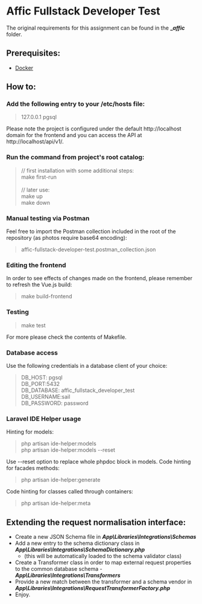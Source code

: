 # Affic Fullstack Developer Test

The original requirements for this assignment can be found in the **__affic_** folder.

## Prerequisites:
* [Docker](https://docs.docker.com/get-docker/)

## How to:

### Add the following entry to your /etc/hosts file:

> 127.0.0.1 pgsql

Please note the project is configured under the default http://localhost domain for the frontend and you can access the API at http://localhost/api/v1/.

### Run the command from project's root catalog:

> // first installation with some additional steps: \
> make first-run \
> \
> // later use: \
> make up \
> make down

### Manual testing via Postman

Feel free to import the Postman collection included in the root of the repository (as photos require base64 encoding):

> affic-fullstack-developer-test.postman_collection.json

### Editing the frontend

In order to see effects of changes made on the frontend, please remember to refresh the Vue.js build:

> make build-frontend

### Testing

> make test

For more please check the contents of Makefile.

### Database access

Use the following credentials in a database client of your choice:

> DB_HOST: pgsql \
> DB_PORT:5432 \
> DB_DATABASE: affic_fullstack_developer_test \
> DB_USERNAME:sail \
> DB_PASSWORD: password

### Laravel IDE Helper usage

Hinting for models:
> php artisan ide-helper:models \
> php artisan ide-helper:models --reset 

Use --reset option to replace whole phpdoc block in models. 
Code hinting for facades methods:
> php artisan ide-helper:generate

Code hinting for classes called through containers: 
> php artisan ide-helper:meta

## Extending the request normalisation interface:

- Create a new JSON Schema file in **_App\Libraries\Integrations\Schemas_** 
- Add a new entry to the schema dictionary class in **_App\Libraries\Integrations\SchemaDictionary.php_**
  - (this will be automatically loaded to the schema validator class)
- Create a Transformer class in order to map external request properties to the common database schema - **_App\Libraries\Integrations\Transformers_**
- Provide a new match between the transformer and a schema vendor in **_App\Libraries\Integrations\RequestTransformerFactory.php_**
- Enjoy.
